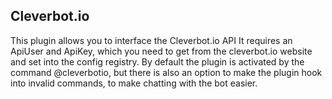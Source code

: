 ## Cleverbot.io

This plugin allows you to interface the Cleverbot.io API
It requires an ApiUser and ApiKey, which you need to get
from the cleverbot.io website and set into the config
registry. By default the plugin is activated by the
command @cleverbotio, but there is also an option to
make the plugin hook into invalid commands, to make
chatting with the bot easier.
